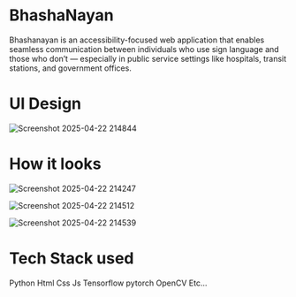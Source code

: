 # BhashaNayan
Bhashanayan is an accessibility-focused web application that enables seamless communication between individuals who use sign language and those who don’t — especially in public service settings like hospitals, transit stations, and government offices.


# UI Design
![Screenshot 2025-04-22 214844](https://github.com/user-attachments/assets/d6d54d09-29cf-466a-87ee-8ca20847ac7b)

# How it looks

![Screenshot 2025-04-22 214247](https://github.com/user-attachments/assets/825794a9-c335-4efd-befd-e7b9d723367e)

![Screenshot 2025-04-22 214512](https://github.com/user-attachments/assets/e7a7b560-ef75-4d0a-94e6-58829169027e)

![Screenshot 2025-04-22 214539](https://github.com/user-attachments/assets/7ed4f7c1-5e2b-4591-a2a8-71f5fa4ad5a3)

# Tech Stack used

Python
Html
Css
Js
Tensorflow
pytorch
OpenCV
Etc...
